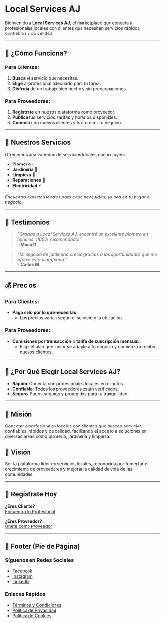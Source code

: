 # Local Services AJ

Bienvenido a **Local Services AJ**, el marketplace que conecta a profesionales locales con clientes que necesitan servicios rápidos, confiables y de calidad.

---

## 🚀 ¿Cómo Funciona?

### Para Clientes:
1. **Busca** el servicio que necesitas.  
2. **Elige** al profesional adecuado para tu tarea.  
3. **Disfruta** de un trabajo bien hecho y sin preocupaciones.

### Para Proveedores:
1. **Regístrate** en nuestra plataforma como proveedor.  
2. **Publica** tus servicios, tarifas y horarios disponibles.  
3. **Conecta** con nuevos clientes y haz crecer tu negocio.

---

## 🔧 Nuestros Servicios

Ofrecemos una variedad de servicios locales que incluyen:

- **Plomería** 💧  
- **Jardinería** 🌿  
- **Limpieza** 🧹  
- **Reparaciones** 🔧  
- **Electricidad** ⚡  

_Encuentra expertos locales para cada necesidad, ya sea en tu hogar o negocio._

---

## 🌟 Testimonios

> _"Gracias a Local Services AJ, encontré un excelente plomero en minutos. ¡100% recomendado!"_  
**- María G.**

> _"Mi negocio de jardinería creció gracias a las oportunidades que me ofrece esta plataforma."_  
**- Carlos M.**

---

## 💰 Precios

### Para Clientes:
- **Paga solo por lo que necesitas.**
  - Los precios varían según el servicio y la ubicación.

### Para Proveedores:
- **Comisiones por transacción** o **tarifa de suscripción mensual.**
  - Elige el plan que mejor se adapte a tu negocio y comienza a recibir nuevos clientes.

---

## 🤔 ¿Por Qué Elegir Local Services AJ?

- **Rápido**: Conecta con profesionales locales en minutos.  
- **Confiable**: Todos los proveedores están verificados.  
- **Seguro**: Pagos seguros y protegidos para tu tranquilidad.

---

## 🌱 **Misión**

Conectar a profesionales locales con clientes que buscan servicios confiables, rápidos y de calidad, facilitando el acceso a soluciones en diversas áreas como plomería, jardinería y limpieza.

## 🌟 **Visión**

Ser la plataforma líder en servicios locales, reconocida por fomentar el crecimiento de proveedores y mejorar la calidad de vida de las comunidades.

---

## 📲 Regístrate Hoy

**¿Eres Cliente?**  
[Encuentra tu Profesional](#)

**¿Eres Proveedor?**  
[Únete como Proveedor](#)

---

## 📍 Footer (Pie de Página)

### Síguenos en Redes Sociales
- [Facebook](#)  
- [Instagram](#)  
- [LinkedIn](#)

### Enlaces Rápidos
- [Términos y Condiciones](#)  
- [Política de Privacidad](#)  
- [Política de Cookies](#)
